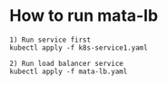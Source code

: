 # How to run mata-lb
```
1) Run service first
kubectl apply -f k8s-service1.yaml
```

```
2) Run load balancer service
kubectl apply -f mata-lb.yaml
```
